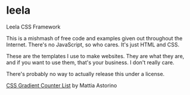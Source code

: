 # leela
Leela CSS Framework

This is a mishmash of free code and examples given out throughout the Internet.  There's no JavaScript, so who cares.  It's just HTML and CSS.

These are the templates I use to make websites.  They are what they are, and if you want to use them, that's your business.  I don't really care.

There's probably no way to actually release this under a license.

<a href="css.gradient.counter.list.html">CSS Gradient Counter List</a> by Mattia Astorino
